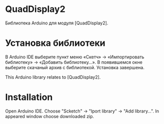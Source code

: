 QuadDisplay2
============

Библиотека Arduino для модуля [QuadDisplay2].

Установка библиотеки
====================

В Arduino IDE выберите пункт меню «Скетч» → «Импортировать библиотеку» →
«Добавить библиотеку…». В появившемся окне выберите скачаный архив с
библиотекой. Установка завершена.

This Arduino library relates to [QuadDisplay2].

Installation
============

Open Arduino IDE. Choose "Scketch" → "Iport library" → "Add library…".
In appeared window choose downloaded zip.